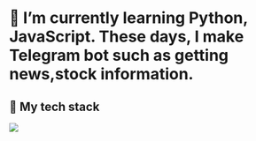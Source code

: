 
<!--
**rantadibot/rantadibot** is a ✨ _special_ ✨ repository because its `README.md` (this file) appears on your GitHub profile.

Here are some ideas to get you started:

- 🔭 I’m currently working on ...
- 🌱 I’m currently learning ...
- 👯 I’m looking to collaborate on ...
- 🤔 I’m looking for help with ...
- 💬 Ask me about ...
- 📫 How to reach me: ...
- 😄 Pronouns: ...
- ⚡ Fun fact: ...
-->
<h1> 🌱 I’m currently learning Python, JavaScript. These days, I make Telegram bot such as getting news,stock information.</h1>
<h2> 🤔 My tech stack</h2>
<img src='https://img.shields.io/badge/-HTML5-F05032?style=for-the-badge&logo=html5&logoColor=F05032'>

  
